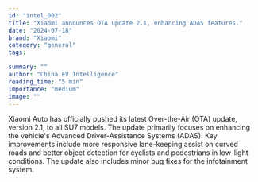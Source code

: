 ```yaml
---
id: "intel_002"
title: "Xiaomi announces OTA update 2.1, enhancing ADAS features."
date: "2024-07-18"
brand: "Xiaomi"
category: "general"
tags:

summary: ""
author: "China EV Intelligence"
reading_time: "5 min"
importance: "medium"
image: ""
---
```


Xiaomi Auto has officially pushed its latest Over-the-Air (OTA) update, version 2.1, to all SU7 models. The update primarily focuses on enhancing the vehicle's Advanced Driver-Assistance Systems (ADAS). Key improvements include more responsive lane-keeping assist on curved roads and better object detection for cyclists and pedestrians in low-light conditions. The update also includes minor bug fixes for the infotainment system.
